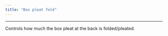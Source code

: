 ```yaml
---
title: "Box pleat fold"
---
```


***

Controls how much the box pleat at the back is folded/pleated.





